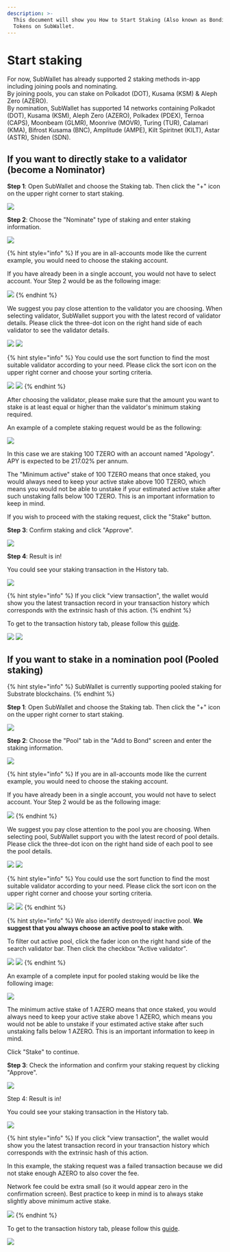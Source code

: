 ```yaml
---
description: >-
  This document will show you How to Start Staking (Also known as Bonding)
  Tokens on SubWallet.
---
```


# Start staking

For now, SubWallet has already supported 2 staking methods in-app including joining pools and nominating.\
By joining pools, you can stake on Polkadot (DOT), Kusama (KSM) & Aleph Zero (AZERO).\
By nomination, SubWallet has supported 14 networks containing Polkadot (DOT), Kusama (KSM), Aleph Zero (AZERO), Polkadex (PDEX), Ternoa (CAPS), Moonbeam (GLMR), Moonrive (MOVR), Turing (TUR), Calamari (KMA), Bifrost Kusama (BNC), Amplitude (AMPE), Kilt Spiritnet (KILT), Astar (ASTR), Shiden (SDN).

## If you want to directly stake to a validator (become a Nominator)

**Step 1**: Open SubWallet and choose the Staking tab. Then click the "+" icon on the upper right corner to start staking.&#x20;

![](<../../.gitbook/assets/image (175).png>)



**Step 2**: Choose the "Nominate" type of staking and enter staking information.&#x20;

![](<../../.gitbook/assets/image (173) (1).png>)

{% hint style="info" %}
If you are in all-accounts mode like the current example, you would need to choose the staking account.&#x20;

If you have already been in a single account, you would not have to select account. Your Step 2 would be as the following image:

![](<../../.gitbook/assets/image (182).png>)
{% endhint %}

We suggest you pay close attention to the validator you are choosing. When selecting validator, SubWallet support you with the latest record of validator details. Please click the three-dot icon on the right hand side of each validator to see the validator details.

![](<../../.gitbook/assets/image (163) (1).png>) ![](<../../.gitbook/assets/image (181) (1).png>)

{% hint style="info" %}
You could use the sort function to find the most suitable validator according to your need. Please click the sort icon on the upper right corner and choose your sorting criteria.&#x20;

![](<../../.gitbook/assets/image (169) (2).png>) ![](<../../.gitbook/assets/image (166) (1).png>)
{% endhint %}

After choosing the validator, please make sure that the amount you want to stake is at least equal or higher than the validator's minimum staking required.&#x20;

An example of a complete staking request would be as the following:

![](<../../.gitbook/assets/image (161).png>)

In this case we are staking 100 TZERO with an account named "Apology". APY is expected to be 217.02% per annum.&#x20;

The "Minimum active" stake of 100 TZERO means that once staked, you would always need to keep your active stake above 100 TZERO, which means you would not be able to unstake if your estimated active stake after such unstaking falls below 100 TZERO. This is an important information to keep in mind.&#x20;

If you wish to proceed with the staking request, click the "Stake" button.&#x20;



**Step 3**: Confirm staking and click "Approve".

![](<../../.gitbook/assets/image (157).png>)



**Step 4**: Result is in!

You could see your staking transaction in the History tab.

![](<../../.gitbook/assets/image (158).png>)

{% hint style="info" %}
If you click "view transaction", the wallet would show you the latest transaction record in your transaction history which corresponds with the extrinsic hash of this action.&#x20;
{% endhint %}

To get to the transaction history tab, please follow this [guide](../view-transaction-history.md).

![](<../../.gitbook/assets/image (177) (1).png>) ![](<../../.gitbook/assets/image (180) (1).png>)

##

## If you want to stake in a nomination pool (Pooled staking)

{% hint style="info" %}
SubWallet is currently supporting pooled staking for Substrate blockchains.&#x20;
{% endhint %}

**Step 1**: Open SubWallet and choose the Staking tab. Then click the "+" icon on the upper right corner to start staking.&#x20;

![](<../../.gitbook/assets/image (3) (3) (1).png>)



**Step 2**: Choose the "Pool" tab in the "Add to Bond" screen and enter the staking information.&#x20;

![](<../../.gitbook/assets/image (159) (2).png>)

{% hint style="info" %}
If you are in all-accounts mode like the current example, you would need to choose the staking account.&#x20;

If you have already been in a single account, you would not have to select account. Your Step 2 would be as the following image:

![](<../../.gitbook/assets/image (155) (1).png>)
{% endhint %}

We suggest you pay close attention to the pool you are choosing. When selecting pool, SubWallet support you with the latest record of pool details. Please click the three-dot icon on the right hand side of each pool to see the pool details.

![](<../../.gitbook/assets/image (171) (2).png>) ![](<../../.gitbook/assets/image (162) (2).png>)

{% hint style="info" %}
You could use the sort function to find the most suitable validator according to your need. Please click the sort icon on the upper right corner and choose your sorting criteria.&#x20;

![](<../../.gitbook/assets/image (184).png>) ![](<../../.gitbook/assets/image (156).png>)
{% endhint %}

{% hint style="info" %}
We also identify destroyed/ inactive pool. **We suggest that you always choose an active pool to stake with**.&#x20;

To filter out active pool, click the fader icon on the right hand side of the search validator bar. Then click the checkbox "Active validator".&#x20;

![](<../../.gitbook/assets/image (179) (1).png>) ![](<../../.gitbook/assets/image (178).png>)
{% endhint %}

An example of a complete input for pooled staking would be like the following image:

![](<../../.gitbook/assets/image (154) (2).png>)

The minimum active stake of 1 AZERO means that once staked, you would always need to keep your active stake above 1 AZERO, which means you would not be able to unstake if your estimated active stake after such unstaking falls below 1 AZERO. This is an important information to keep in mind.

Click "Stake" to continue.



**Step 3**: Check the information and confirm your staking request by clicking "Approve".&#x20;

![](<../../.gitbook/assets/image (164) (1).png>)



Step 4: Result is in!

You could see your staking transaction in the History tab.

![](<../../.gitbook/assets/image (172) (2).png>)

{% hint style="info" %}
If you click "view transaction", the wallet would show you the latest transaction record in your transaction history which corresponds with the extrinsic hash of this action.&#x20;

In this example, the staking request was a failed transaction because we did not stake enough AZERO to also cover the fee.&#x20;

Network fee could be extra small (so it would appear zero in the confirmation screen). Best practice to keep in mind is to always stake slightly above minimum active stake.&#x20;

![](<../../.gitbook/assets/image (160).png>)
{% endhint %}

To get to the transaction history tab, please follow this [guide](../view-transaction-history.md).

![](<../../.gitbook/assets/image (165) (1).png>)


